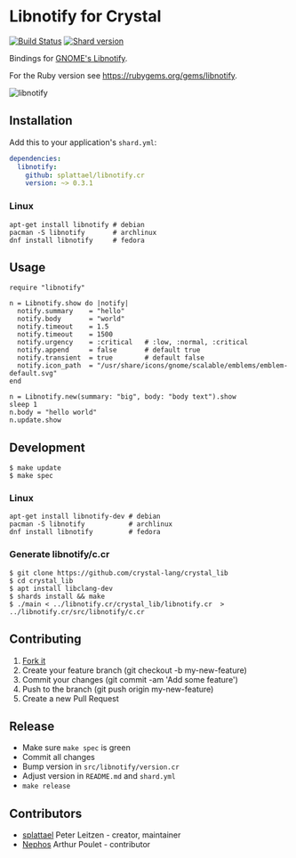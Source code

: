 # Libnotify for Crystal

[![Build Status](https://travis-ci.org/splattael/libnotify.cr.svg?branch=master)](https://travis-ci.org/splattael/libnotify.cr)
[![Shard version](https://img.shields.io/badge/libnotify.cr-v0.3.1-orange.svg)](http://crystalshards.xyz/?filter=libnotify)

Bindings for [GNOME's Libnotify](https://developer.gnome.org/libnotify/).

For the Ruby version see https://rubygems.org/gems/libnotify.

![libnotify](https://github.com/splattael/libnotify.cr/raw/master/images/screenshot-gnome3.png)

## Installation

Add this to your application's `shard.yml`:

```yaml
dependencies:
  libnotify:
    github: splattael/libnotify.cr
    version: ~> 0.3.1
```

### Linux

```
apt-get install libnotify # debian
pacman -S libnotify       # archlinux
dnf install libnotify     # fedora
```


## Usage

```crystal
require "libnotify"

n = Libnotify.show do |notify|
  notify.summary    = "hello"
  notify.body       = "world"
  notify.timeout    = 1.5
  notify.timeout    = 1500
  notify.urgency    = :critical   # :low, :normal, :critical
  notify.append     = false       # default true
  notify.transient  = true        # default false
  notify.icon_path  = "/usr/share/icons/gnome/scalable/emblems/emblem-default.svg"
end

n = Libnotify.new(summary: "big", body: "body text").show
sleep 1
n.body = "hello world"
n.update.show
```

## Development

```
$ make update
$ make spec
```

### Linux

```
apt-get install libnotify-dev # debian
pacman -S libnotify           # archlinux
dnf install libnotify         # fedora
```

### Generate libnotify/c.cr

```
$ git clone https://github.com/crystal-lang/crystal_lib
$ cd crystal_lib
$ apt install libclang-dev
$ shards install && make
$ ./main < ../libnotify.cr/crystal_lib/libnotify.cr  > ../libnotify.cr/src/libnotify/c.cr
```


## Contributing

1. [Fork it](https://github.com/splattael/libnotify.cr/fork)
2. Create your feature branch (git checkout -b my-new-feature)
3. Commit your changes (git commit -am 'Add some feature')
4. Push to the branch (git push origin my-new-feature)
5. Create a new Pull Request


## Release

* Make sure `make spec` is green
* Commit all changes
* Bump version in `src/libnotify/version.cr`
* Adjust version in `README.md` and `shard.yml`
* `make release`


## Contributors

- [splattael](https://github.com/splattael) Peter Leitzen - creator, maintainer
- [Nephos](https://github.com/Nephos) Arthur Poulet - contributor
